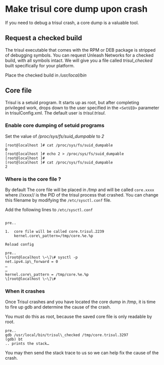 # Make trisul core dump upon crash

If you need to debug a trisul crash, a core dump is a valuable tool.

## Request a checked build

The trisul executable that comes with the RPM or DEB package is stripped
of debugging symbols. You can request Unleash Networks for a checked
build, with all symbols intact. We will give you a file called
*trisul\_checked* built specifically for your platform.

Place the checked build in */usr/local/bin*

## Core file

Trisul is a setuid program. It starts up as root, but after completing
privileged work, drops down to the user specified in the `<SetUID>`
parameter in trisulConfig.xml. The default user is *trisul.trisul*.

### Enable core dumping of setuid programs

Set the value of */proc/sys/fs/suid\_dumpable* to *2*

```
[root@localhost ]# cat /proc/sys/fs/suid_dumpable  
0  
[root@localhost ]# echo 2 > /proc/sys/fs/suid_dumpable  
[root@localhost ]#  
[root@localhost ]# cat /proc/sys/fs/suid_dumpable  
2  

```

### Where is the core file ?

By default The core file will be placed in */tmp* and will be called
 `core.xxxx` where //xxxx// is the PID of the trisul process that
crashed. You can change this filename by modifying the
`/etc/sysctl.conf` file.

Add the following lines to `/etc/sysctl.conf`
```

pre..

1.  core file will be called core.trisul.2239  
    kernel.core\_pattern=/tmp/core.%e.%p

Reload config

pre..  
\[root@localhost \~\]\# sysctl -p  
net.ipv4.ip\_forward = 0  
…  
…  
kernel.core\_pattern = /tmp/core.%e.%p  
\[root@localhost \~\]\#
```

### When it crashes

Once Trisul crashes and you have located the core dump in /tmp, it is
time to fire up gdb and determine the cause of the crash.

You must do this as root, because the saved core file is only readable
by root.

```
pre..  
gdb /usr/local/bin/trisul\_checked /tmp/core.trisul.3297  
(gdb) bt  
.. prints the stack…
```

You may then send the stack trace to us so we can help fix the cause of
the crash.
